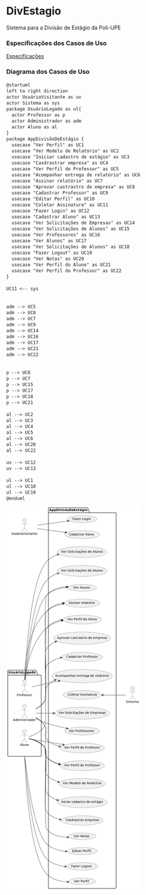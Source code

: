 # DivEstagio
Sistema para a Divisão de Estágio da Poli-UPE


### Especificações dos Casos de Uso
[Especificações](./Casos%20de%20Uso/Especifica%C3%A7%C3%B5es/)

### Diagrama dos Casos de Uso
```plantuml
@startuml
left to right direction
actor UsuárioVisitante as uv
actor Sistema as sys
package UsuárioLogado as ul{
  actor Professor as p
  actor Administrador as adm
  actor Aluno as al
}
package AppDivisãoDeEstágio {
  usecase "Ver Perfil" as UC1
  usecase "Ver Modelo de Relatório" as UC2
  usecase "Iniciar cadastro de estágio" as UC3
  usecase "Casdrastrar empresa" as UC4
  usecase "Ver Perfil de Professor" as UC5
  usecase "Acompanhar entrega de relatório" as UC6
  usecase "Assinar relatório" as UC7
  usecase "Aprovar castrastro de empresa" as UC8
  usecase "Cadastrar Professor" as UC9
  usecase "Editar Perfil" as UC10
  usecase "Coletar Assinatura" as UC11
  usecase "Fazer Login" as UC12
  usecase "Cadastrar Aluno" as UC13
  usecase "Ver Solicitações de Empresas" as UC14
  usecase "Ver Solicitações de Alunos" as UC15
  usecase "Ver Professores" as UC16
  usecase "Ver Alunos" as UC17
  usecase "Ver Solicitações de Alunos" as UC18
  usecase "Fazer Logout" as UC19
  usecase "Ver Notas" as UC20
  usecase "Ver Perfil do Aluno" as UC21
  usecase "Ver Perfil do Professor" as UC22
}

UC11 <-- sys


adm --> UC5
adm --> UC8
adm --> UC7
adm --> UC9
adm --> UC14
adm --> UC16
adm --> UC17
adm --> UC21
adm --> UC22


p --> UC6
p --> UC7
p --> UC15
p --> UC17
p --> UC18
p --> UC21

al --> UC2
al --> UC3
al --> UC4
al --> UC5
al --> UC6
al --> UC20
al --> UC22

uv --> UC12
uv --> UC13

ul --> UC1
ul --> UC10
ul --> UC19
@enduml
```

![DivEstagio](./Casos%20de%20Uso/Diagrama-UML.png)